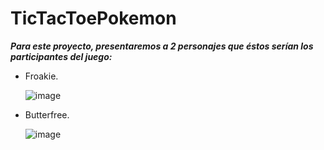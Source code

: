 # TicTacToePokemon

**_Para este proyecto, presentaremos a 2 personajes que éstos serían los participantes del juego:_**

 - Froakie.

   ![image](https://github.com/MARSFOREVER472/TicTacToePokemon/assets/69094327/76a35bb0-6964-49c9-b160-f6c26d8752fe)

 - Butterfree.

   ![image](https://github.com/MARSFOREVER472/TicTacToePokemon/assets/69094327/5a2d7340-5c2c-4111-a86b-7ccf8f5eaf93)




   

